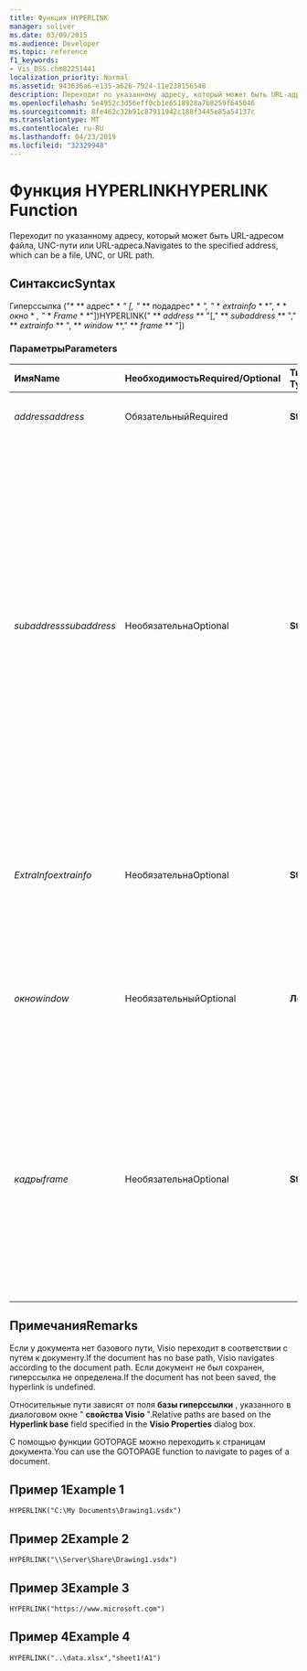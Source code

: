 ```yaml
---
title: Функция HYPERLINK
manager: soliver
ms.date: 03/09/2015
ms.audience: Developer
ms.topic: reference
f1_keywords:
- Vis_DSS.chm82251441
localization_priority: Normal
ms.assetid: 943636a6-e135-a626-7924-11e238156548
description: Переходит по указанному адресу, который может быть URL-адресом файла, UNC-пути или URL-адреса.
ms.openlocfilehash: 5e4952c3d56eff0cb1e6518928a7b8259f645046
ms.sourcegitcommit: 8fe462c32b91c87911942c188f3445e85a54137c
ms.translationtype: MT
ms.contentlocale: ru-RU
ms.lasthandoff: 04/23/2019
ms.locfileid: "32329948"
---
```

# <a name="hyperlink-function"></a><span data-ttu-id="045fd-103">Функция HYPERLINK</span><span class="sxs-lookup"><span data-stu-id="045fd-103">HYPERLINK Function</span></span>

<span data-ttu-id="045fd-104">Переходит по указанному адресу, который может быть URL-адресом файла, UNC-пути или URL-адреса.</span><span class="sxs-lookup"><span data-stu-id="045fd-104">Navigates to the specified address, which can be a file, UNC, or URL path.</span></span>
  
## <a name="syntax"></a><span data-ttu-id="045fd-105">Синтаксис</span><span class="sxs-lookup"><span data-stu-id="045fd-105">Syntax</span></span>

<span data-ttu-id="045fd-106">Гиперссылка ("\* \*\* адрес\* \* *" [, "* \*\* подадрес\* \* *", "* \* *extrainfo* \* \*", \* \* *окно* \* *, "* \* *Frame* \* \*"])</span><span class="sxs-lookup"><span data-stu-id="045fd-106">HYPERLINK(" \*\* *address* \*\* "[," \*\* *subaddress* \*\* "," \*\* *extrainfo* \*\* ", \*\* *window* \*\*," \*\* *frame* \*\* "])</span></span> 
  
### <a name="parameters"></a><span data-ttu-id="045fd-107">Параметры</span><span class="sxs-lookup"><span data-stu-id="045fd-107">Parameters</span></span>

|<span data-ttu-id="045fd-108">**Имя**</span><span class="sxs-lookup"><span data-stu-id="045fd-108">**Name**</span></span>|<span data-ttu-id="045fd-109">**Необходимость**</span><span class="sxs-lookup"><span data-stu-id="045fd-109">**Required/Optional**</span></span>|<span data-ttu-id="045fd-110">**Тип данных**</span><span class="sxs-lookup"><span data-stu-id="045fd-110">**Data Type**</span></span>|<span data-ttu-id="045fd-111">**Описание**</span><span class="sxs-lookup"><span data-stu-id="045fd-111">**Description**</span></span>|
|:-----|:-----|:-----|:-----|
| <span data-ttu-id="045fd-112">_address_</span><span class="sxs-lookup"><span data-stu-id="045fd-112">_address_</span></span> <br/> |<span data-ttu-id="045fd-113">Обязательный</span><span class="sxs-lookup"><span data-stu-id="045fd-113">Required</span></span>  <br/> |<span data-ttu-id="045fd-114">**String**</span><span class="sxs-lookup"><span data-stu-id="045fd-114">**String**</span></span> <br/> |<span data-ttu-id="045fd-115">Полный или относительный путь.</span><span class="sxs-lookup"><span data-stu-id="045fd-115">A full path or a relative path.</span></span>  <br/> |
| <span data-ttu-id="045fd-116">_subaddress_</span><span class="sxs-lookup"><span data-stu-id="045fd-116">_subaddress_</span></span> <br/> |<span data-ttu-id="045fd-117">Необязательна</span><span class="sxs-lookup"><span data-stu-id="045fd-117">Optional</span></span>  <br/> |<span data-ttu-id="045fd-118">**String**</span><span class="sxs-lookup"><span data-stu-id="045fd-118">**String**</span></span> <br/> |<span data-ttu-id="045fd-119">Указывает расположение для ссылки в адресе.</span><span class="sxs-lookup"><span data-stu-id="045fd-119">Specifies a location within address to link to.</span></span> <span data-ttu-id="045fd-120">Например, если Address — это файл Microsoft Visio, подадрес может быть именем страницы; Если файл Microsoft Excel, подадрес может быть листом или диапазоном на листе; Если URL-адрес HTML-страницы, подадрес может быть привязкой.</span><span class="sxs-lookup"><span data-stu-id="045fd-120">For example, if address is a Microsoft Visio file, subaddress can be a page name; if a Microsoft Excel file, subaddress can be a worksheet or range within a worksheet; if a URL for an HTML page, subaddress can be an anchor.</span></span>  <br/> |
| <span data-ttu-id="045fd-121">_ExtraInfo_</span><span class="sxs-lookup"><span data-stu-id="045fd-121">_extrainfo_</span></span> <br/> |<span data-ttu-id="045fd-122">Необязательна</span><span class="sxs-lookup"><span data-stu-id="045fd-122">Optional</span></span>  <br/> |<span data-ttu-id="045fd-123">**String**</span><span class="sxs-lookup"><span data-stu-id="045fd-123">**String**</span></span> <br/> |<span data-ttu-id="045fd-124">Передает сведения, используемые при разрешении URL-адреса, такие как координаты карты ссылок.</span><span class="sxs-lookup"><span data-stu-id="045fd-124">Passes information used in resolving the URL, such as the coordinates of an image map.</span></span>  <br/> |
| <span data-ttu-id="045fd-125">_окно_</span><span class="sxs-lookup"><span data-stu-id="045fd-125">_window_</span></span> <br/> |<span data-ttu-id="045fd-126">Необязательный</span><span class="sxs-lookup"><span data-stu-id="045fd-126">Optional</span></span>  <br/> |<span data-ttu-id="045fd-127">**Логический**</span><span class="sxs-lookup"><span data-stu-id="045fd-127">**Boolean**</span></span> <br/> |<span data-ttu-id="045fd-128">Указывает, следует ли открыть гиперссылку в новом окне.</span><span class="sxs-lookup"><span data-stu-id="045fd-128">Specifies whether the hyperlink is opened in a new window.</span></span> <span data-ttu-id="045fd-129">Значение по умолчанию — FALSE.</span><span class="sxs-lookup"><span data-stu-id="045fd-129">The default value is FALSE.</span></span>  <br/> |
| <span data-ttu-id="045fd-130">_кадры_</span><span class="sxs-lookup"><span data-stu-id="045fd-130">_frame_</span></span> <br/> |<span data-ttu-id="045fd-131">Необязательна</span><span class="sxs-lookup"><span data-stu-id="045fd-131">Optional</span></span>  <br/> |<span data-ttu-id="045fd-132">**String**</span><span class="sxs-lookup"><span data-stu-id="045fd-132">**String**</span></span> <br/> | <span data-ttu-id="045fd-133">Задает имя конечного кадра при открытии Visio в качестве активного документа в браузере ActiveX, например Microsoft Internet Explorer 3,0 или более поздней версии.</span><span class="sxs-lookup"><span data-stu-id="045fd-133">Specifies the name of a frame to target when Visio is open as an Active document in an ActiveX browser, such as Microsoft Internet Explorer 3.0 or later.</span></span> <span data-ttu-id="045fd-134">Значение по умолчанию — пустая строка.</span><span class="sxs-lookup"><span data-stu-id="045fd-134">The default is an empty string.</span></span>  <br/> |
   
## <a name="remarks"></a><span data-ttu-id="045fd-135">Примечания</span><span class="sxs-lookup"><span data-stu-id="045fd-135">Remarks</span></span>

<span data-ttu-id="045fd-136">Если у документа нет базового пути, Visio переходит в соответствии с путем к документу.</span><span class="sxs-lookup"><span data-stu-id="045fd-136">If the document has no base path, Visio navigates according to the document path.</span></span> <span data-ttu-id="045fd-137">Если документ не был сохранен, гиперссылка не определена.</span><span class="sxs-lookup"><span data-stu-id="045fd-137">If the document has not been saved, the hyperlink is undefined.</span></span> 
  
<span data-ttu-id="045fd-138">Относительные пути зависят от поля **базы гиперссылки** , указанного в диалоговом окне " **свойства Visio** ".</span><span class="sxs-lookup"><span data-stu-id="045fd-138">Relative paths are based on the **Hyperlink base** field specified in the **Visio Properties** dialog box.</span></span> 
  
<span data-ttu-id="045fd-139">С помощью функции GOTOPAGE можно переходить к страницам документа.</span><span class="sxs-lookup"><span data-stu-id="045fd-139">You can use the GOTOPAGE function to navigate to pages of a document.</span></span> 
  
## <a name="example-1"></a><span data-ttu-id="045fd-140">Пример 1</span><span class="sxs-lookup"><span data-stu-id="045fd-140">Example 1</span></span>

 `HYPERLINK("C:\My Documents\Drawing1.vsdx")`
  
## <a name="example-2"></a><span data-ttu-id="045fd-141">Пример 2</span><span class="sxs-lookup"><span data-stu-id="045fd-141">Example 2</span></span>

 `HYPERLINK("\\Server\Share\Drawing1.vsdx")`
  
## <a name="example-3"></a><span data-ttu-id="045fd-142">Пример 3</span><span class="sxs-lookup"><span data-stu-id="045fd-142">Example 3</span></span>

 `HYPERLINK("https://www.microsoft.com")`
  
## <a name="example-4"></a><span data-ttu-id="045fd-143">Пример 4</span><span class="sxs-lookup"><span data-stu-id="045fd-143">Example 4</span></span>

 `HYPERLINK("..\data.xlsx","sheet1!A1")`
  

